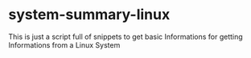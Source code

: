 # system-summary-linux
This is just a script full of snippets to get basic Informations for getting Informations from a Linux System
